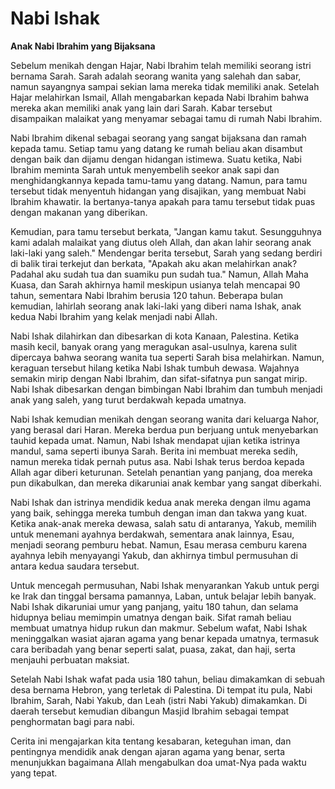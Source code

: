 # Nabi Ishak  
**Anak Nabi Ibrahim yang Bijaksana**

Sebelum menikah dengan Hajar, Nabi Ibrahim telah memiliki seorang istri bernama Sarah. Sarah adalah seorang wanita yang salehah dan sabar, namun sayangnya sampai sekian lama mereka tidak memiliki anak. Setelah Hajar melahirkan Ismail, Allah mengabarkan kepada Nabi Ibrahim bahwa mereka akan memiliki anak yang lain dari Sarah. Kabar tersebut disampaikan malaikat yang menyamar sebagai tamu di rumah Nabi Ibrahim.

Nabi Ibrahim dikenal sebagai seorang yang sangat bijaksana dan ramah kepada tamu. Setiap tamu yang datang ke rumah beliau akan disambut dengan baik dan dijamu dengan hidangan istimewa. Suatu ketika, Nabi Ibrahim meminta Sarah untuk menyembelih seekor anak sapi dan menghidangkannya kepada tamu-tamu yang datang. Namun, para tamu tersebut tidak menyentuh hidangan yang disajikan, yang membuat Nabi Ibrahim khawatir. Ia bertanya-tanya apakah para tamu tersebut tidak puas dengan makanan yang diberikan.

Kemudian, para tamu tersebut berkata, "Jangan kamu takut. Sesungguhnya kami adalah malaikat yang diutus oleh Allah, dan akan lahir seorang anak laki-laki yang saleh." Mendengar berita tersebut, Sarah yang sedang berdiri di balik tirai terkejut dan berkata, "Apakah aku akan melahirkan anak? Padahal aku sudah tua dan suamiku pun sudah tua." Namun, Allah Maha Kuasa, dan Sarah akhirnya hamil meskipun usianya telah mencapai 90 tahun, sementara Nabi Ibrahim berusia 120 tahun. Beberapa bulan kemudian, lahirlah seorang anak laki-laki yang diberi nama Ishak, anak kedua Nabi Ibrahim yang kelak menjadi nabi Allah.

Nabi Ishak dilahirkan dan dibesarkan di kota Kanaan, Palestina. Ketika masih kecil, banyak orang yang meragukan asal-usulnya, karena sulit dipercaya bahwa seorang wanita tua seperti Sarah bisa melahirkan. Namun, keraguan tersebut hilang ketika Nabi Ishak tumbuh dewasa. Wajahnya semakin mirip dengan Nabi Ibrahim, dan sifat-sifatnya pun sangat mirip. Nabi Ishak dibesarkan dengan bimbingan Nabi Ibrahim dan tumbuh menjadi anak yang saleh, yang turut berdakwah kepada umatnya.

Nabi Ishak kemudian menikah dengan seorang wanita dari keluarga Nahor, yang berasal dari Haran. Mereka berdua pun berjuang untuk menyebarkan tauhid kepada umat. Namun, Nabi Ishak mendapat ujian ketika istrinya mandul, sama seperti ibunya Sarah. Berita ini membuat mereka sedih, namun mereka tidak pernah putus asa. Nabi Ishak terus berdoa kepada Allah agar diberi keturunan. Setelah penantian yang panjang, doa mereka pun dikabulkan, dan mereka dikaruniai anak kembar yang sangat diberkahi.

Nabi Ishak dan istrinya mendidik kedua anak mereka dengan ilmu agama yang baik, sehingga mereka tumbuh dengan iman dan takwa yang kuat. Ketika anak-anak mereka dewasa, salah satu di antaranya, Yakub, memilih untuk menemani ayahnya berdakwah, sementara anak lainnya, Esau, menjadi seorang pemburu hebat. Namun, Esau merasa cemburu karena ayahnya lebih menyayangi Yakub, dan akhirnya timbul permusuhan di antara kedua saudara tersebut.

Untuk mencegah permusuhan, Nabi Ishak menyarankan Yakub untuk pergi ke Irak dan tinggal bersama pamannya, Laban, untuk belajar lebih banyak. Nabi Ishak dikaruniai umur yang panjang, yaitu 180 tahun, dan selama hidupnya beliau memimpin umatnya dengan baik. Sifat ramah beliau membuat umatnya hidup rukun dan makmur. Sebelum wafat, Nabi Ishak meninggalkan wasiat ajaran agama yang benar kepada umatnya, termasuk cara beribadah yang benar seperti salat, puasa, zakat, dan haji, serta menjauhi perbuatan maksiat.

Setelah Nabi Ishak wafat pada usia 180 tahun, beliau dimakamkan di sebuah desa bernama Hebron, yang terletak di Palestina. Di tempat itu pula, Nabi Ibrahim, Sarah, Nabi Yakub, dan Leah (istri Nabi Yakub) dimakamkan. Di daerah tersebut kemudian dibangun Masjid Ibrahim sebagai tempat penghormatan bagi para nabi.

Cerita ini mengajarkan kita tentang kesabaran, keteguhan iman, dan pentingnya mendidik anak dengan ajaran agama yang benar, serta menunjukkan bagaimana Allah mengabulkan doa umat-Nya pada waktu yang tepat.
